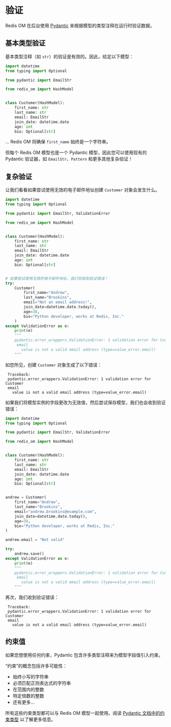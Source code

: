 # 验证

Redis OM 在后台使用 [Pydantic][pydantic-url] 来根据模型的类型注释在运行时验证数据。

## 基本类型验证

基本类型注释（如 `str`）的验证是有效的。因此，给定以下模型：

```python
import datetime
from typing import Optional

from pydantic import EmailStr

from redis_om import HashModel


class Customer(HashModel):
    first_name: str
    last_name: str
    email: EmailStr
    join_date: datetime.date
    age: int
    bio: Optional[str]
```

... Redis OM 将确保 `first_name` 始终是一个字符串。

但每个 Redis OM 模型也是一个 Pydantic 模型，因此您可以使用现有的 Pydantic 验证器，如 `EmailStr`、`Pattern` 和更多其他复杂验证！

## 复杂验证

让我们看看如果尝试使用无效的电子邮件地址创建 `Customer` 对象会发生什么。

```python
import datetime
from typing import Optional

from pydantic import EmailStr, ValidationError

from redis_om import HashModel


class Customer(HashModel):
    first_name: str
    last_name: str
    email: EmailStr
    join_date: datetime.date
    age: int
    bio: Optional[str]


# 如果尝试使用无效的电子邮件地址，我们将收到验证错误！
try:
    Customer(
        first_name="Andrew",
        last_name="Brookins",
        email="Not an email address!",
        join_date=datetime.date.today(),
        age=38,
        bio="Python developer, works at Redis, Inc."
    )
except ValidationError as e:
    print(e)
    """
    pydantic.error_wrappers.ValidationError: 1 validation error for Customer
     email
       value is not a valid email address (type=value_error.email)
    """
```

如您所见，创建 `Customer` 对象生成了以下错误：

```
 Traceback:
 pydantic.error_wrappers.ValidationError: 1 validation error for Customer
 email
   value is not a valid email address (type=value_error.email)
```

如果我们将模型实例的字段更改为无效值，然后尝试保存模型，我们也会收到验证错误：

```python
import datetime
from typing import Optional

from pydantic import EmailStr, ValidationError

from redis_om import HashModel


class Customer(HashModel):
    first_name: str
    last_name: str
    email: EmailStr
    join_date: datetime.date
    age: int
    bio: Optional[str]


andrew = Customer(
    first_name="Andrew",
    last_name="Brookins",
    email="andrew.brookins@example.com",
    join_date=datetime.date.today(),
    age=38,
    bio="Python developer, works at Redis, Inc."
)

andrew.email = "Not valid"

try:
    andrew.save()
except ValidationError as e:
    print(e)
    """
    pydantic.error_wrappers.ValidationError: 1 validation error for Customer
     email
       value is not a valid email address (type=value_error.email)
    """
```

再次，我们收到验证错误：

```
 Traceback:
 pydantic.error_wrappers.ValidationError: 1 validation error for Customer
 email
   value is not a valid email address (type=value_error.email)
```

## 约束值

如果您想使用任何约束，Pydantic 包含许多类型注释来为模型字段值引入约束。

“约束”的概念包括许多可能性：

* 始终小写的字符串
* 必须匹配正则表达式的字符串
* 在范围内的整数
* 特定倍数的整数
* 还有更多...

所有这些约束类型都可以与 Redis OM 模型一起使用。阅读 [Pydantic 文档中的约束类型](https://pydantic-docs.helpmanual.io/usage/types/#constrained-types) 以了解更多信息。

[pydantic-url]: https://github.com/samuelcolvin/pydantic